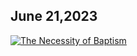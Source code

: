 ## June 21,2023 ##

[![The Necessity of Baptism](https://raw.githubusercontent.com/fernal73/CIAY/main/June/jpgs/Day171.jpg)](https://youtu.be/w4zORNkvFek "The Necessity of Baptism")
